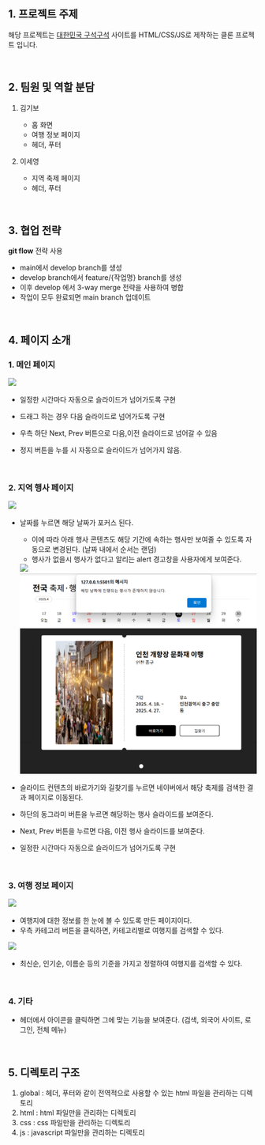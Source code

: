 ## 1. 프로젝트 주제
해당 프로젝트는 [대한민국 구석구석](https://korean.visitkorea.or.kr/main/area.do) 사이트를 HTML/CSS/JS로 제작하는 클론 프로젝트 입니다.

<br>

## 2. 팀원 및 역할 분담
1. 김기보 
    - 홈 화면 
    - 여행 정보 페이지  
    - 헤더, 푸터 

2. 이세영
    - 지역 축제 페이지
    - 헤더, 푸터

<br>

## 3. 협업 전략
**git flow** 전략 사용
- main에서 develop branch를 생성
- develop branch에서 feature/{작업명} branch를 생성
- 이후 develop 에서 3-way merge 전략을 사용하여 병합
- 작업이 모두 완료되면 main branch 업데이트


<br>


## 4. 페이지 소개
### 1. 메인 페이지
<img src="readmeimg/readme-1.png">

- 일정한 시간마다 자동으로 슬라이드가 넘어가도록 구현

- 드래그 하는 경우 다음 슬라이드로 넘어가도록 구현
- 우측 하단 Next, Prev 버튼으로 다음,이전 슬라이드로 넘어갈 수 있음
- 정지 버튼을 누를 시 자동으로 슬라이드가 넘어가지 않음.

<br>

### 2. 지역 행사 페이지
<img src="readmeimg/readme-3.png">

- 날짜를 누르면 해당 날짜가 포커스 된다. 
    - 이에 따라 아래 행사 콘텐츠도 해당 기간에 속하는 행사만 보여줄 수 있도록 자동으로 변경된다. (날짜 내에서 순서는 랜덤)
    - 행사가 없을시 행사가 없다고 알리는 alert 경고창을 사용자에게 보여준다. 
    <img src="readmeimg/readme-4.png">
    <img src="readmeimg/readme-7.png">

- 슬라이드 컨텐츠의 바로가기와 길찾기를 누르면 네이버에서 해당 축제를 검색한 결과 페이지로 이동된다.
- 하단의 동그라미 버튼을 누르면 해당하는 행사 슬라이드를 보여준다.
- Next, Prev 버튼을 누르면 다음, 이전 행사 슬라이드를 보여준다.
- 일정한 시간마다 자동으로 슬라이드가 넘어가도록 구현

<br>

### 3. 여행 정보 페이지
<img src ="readmeimg/readme-5.png">

- 여행지에 대한 정보를 한 눈에 볼 수 있도록 만든 페이지이다.
- 우측 카테고리 버튼을 클릭하면, 카테고리별로 여행지를 검색할 수 있다.
<img src="readmeimg/readme-6.png">

- 최신순, 인기순, 이름순 등의 기준을 가지고 정렬하여 여행지를 검색할 수 있다.

<br>

### 4. 기타
- 헤더에서 아이콘을 클릭하면 그에 맞는 기능을 보여준다. (검색, 외국어 사이트, 로그인, 전체 메뉴)

<br>

## 5. 디렉토리 구조
1. global : 헤더, 푸터와 같이 전역적으로 사용할 수 있는 html 파일을 관리하는 디렉토리
2. html : html 파일만을 관리하는 디렉토리
3. css : css 파일만을 관리하는 디렉토리
4. js : javascript 파일만을 관리하는 디렉토리



